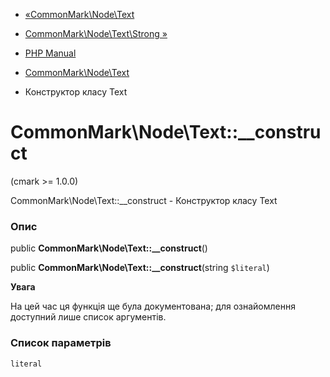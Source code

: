 - [«CommonMark\Node\Text](class.commonmark-node-text.md)
- [CommonMark\Node\Text\Strong »](class.commonmark-node-text-strong.md)

- [PHP Manual](index.md)
- [CommonMark\Node\Text](class.commonmark-node-text.md)
- Конструктор класу Text

# CommonMark\Node\Text::\_\_construct

(cmark \>= 1.0.0)

CommonMark\Node\Text::\_\_construct - Конструктор класу Text

### Опис

public **CommonMark\Node\Text::\_\_construct**()

public **CommonMark\Node\Text::\_\_construct**(string `$literal`)

**Увага**

На цей час ця функція ще була документована; для
ознайомлення доступний лише список аргументів.

### Список параметрів

`literal`
